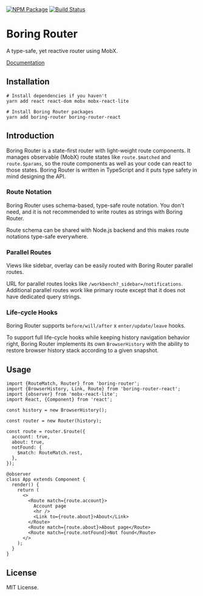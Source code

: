 [![NPM Package](https://badge.fury.io/js/boring-router.svg)](https://www.npmjs.com/package/boring-router)
[![Build Status](https://travis-ci.org/makeflow/boring-router.svg?branch=master)](https://travis-ci.org/makeflow/boring-router)

# Boring Router

A type-safe, yet reactive router using MobX.

[Documentation](https://makeflow.github.io/boring-router/)

## Installation

```shell
# Install dependencies if you haven't
yarn add react react-dom mobx mobx-react-lite

# Install Boring Router packages
yarn add boring-router boring-router-react
```

## Introduction

Boring Router is a state-first router with light-weight route components. It manages observable (MobX) route states like `route.$matched` and `route.$params`, so the route components as well as your code can react to those states. Boring Router is written in TypeScript and it puts type safety in mind designing the API.

### Route Notation

Boring Router uses schema-based, type-safe route notation. You don't need, and it is not recommended to write routes as strings with Boring Router.

Route schema can be shared with Node.js backend and this makes route notations type-safe everywhere.

### Parallel Routes

Views like sidebar, overlay can be easily routed with Boring Router parallel routes.

URL for parallel routes looks like `/workbench?_sidebar=/notifications`. Additional parallel routes work like primary route except that it does not have dedicated query strings.

### Life-cycle Hooks

Boring Router supports `before/will/after` x `enter/update/leave` hooks.

To support full life-cycle hooks while keeping history navigation behavior right, Boring Router implements its own `BrowserHistory` with the ability to restore browser history stack according to a given snapshot.

## Usage

```tsx
import {RouteMatch, Router} from 'boring-router';
import {BrowserHistory, Link, Route} from 'boring-router-react';
import {observer} from 'mobx-react-lite';
import React, {Component} from 'react';

const history = new BrowserHistory();

const router = new Router(history);

const route = router.$route({
  account: true,
  about: true,
  notFound: {
    $match: RouteMatch.rest,
  },
});

@observer
class App extends Component {
  render() {
    return (
      <>
        <Route match={route.account}>
          Account page
          <hr />
          <Link to={route.about}>About</Link>
        </Route>
        <Route match={route.about}>About page</Route>
        <Route match={route.notFound}>Not found</Route>
      </>
    );
  }
}
```

## License

MIT License.
